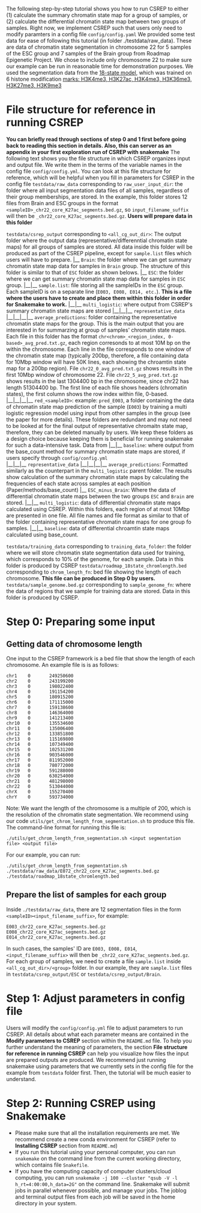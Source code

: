 The following step-by-step tutorial shows you how to run CSREP to either (1) calculate the summary chromatin state map for a group of samples, or (2) calculate the differential chromatin state map between two groups of samples. Right now, we implement CSREP such that users only need to modify paramters in a config file ```config/config.yaml```
We provided some test data for ease of following this tutorial (in folder ./testdata/raw_data). These are data of chromatin state segmentation in chromosome 22 for 5 samples of the ESC group and 7 samples of the Brain group from Roadmap Epigenetic Project. We chose to include only chromosome 22 to make sure our example can be run in reasonable time for demonstration purposes. We used the segmentation data from the [18-state model](https://egg2.wustl.edu/roadmap/web_portal/chr_state_learning.html#exp_18state), which was trained on 6 histone modification [marks: H3K4me3, H3K27ac, H3K4me3, H3K36me3, H3K27me3, H3K9me3](https://egg2.wustl.edu/roadmap/figures/extendedData/Figure_ED2.jpg) 
# File structure for reference in running CSREP 
**You can briefly read through sections of step 0 and 1 first before going back to reading this section in details. Also, this can server as an appendix in your first exploration run of CSREP with snakemake**
The following text shows you the file structure in which CSREP organizes input and output file. We write them in the terms of the variable names in the config file ```config/config.yml```. You can look at this file structure for reference, which will be helpful when you fill in parameters for CSREP in the config file
```testdata/raw_data``` corresponding to ```raw_user_input_dir```: the folder where all input segmentation data files of all samples, regardless of their group memberships, are stored. In the example, this folder stores 12 files from Brain and ESC groups in the format ```<sampleID>_chr22_core_K27ac_segments.bed.gz```, so ```input_filename_suffix``` will then be ```_chr22_core_K27ac_segments.bed.gz```. **Users will prepare data in this folder**

```testdata/csrep_output``` corresponding to ```<all_cg_out_dir>```:  The output folder where the output data (representative/differenntial chromatin state maps) for all groups of samples are stored. All data inside this folder will be produced as part of the CSREP pipeline, except for ```sample.list``` files which users will have to prepare. 
|\_\_ ```Brain```: the folder where we can get summary chromatin state map data for samples in ```Brain``` group. The structure of this folder is similar to that of ```ESC``` folder as shown belows.
|\_\_ ```ESC```: the folder where we can get summary chromatin state map data for samples in ```ESC``` group. 
|\_\_|\_\_ ```sample.list```: file storing all the sampleIDs in the ```ESC``` group. Each sampleID is on a separate line (```E003, E008, E014, etc.```). **This is a file where the users have to create and place them within this folder in order for Snakemake to work.**
|\_\_|\_\_ ```multi_logistic```: where output from CSREP's summary chromatin state maps are stored
|\_\_|\_\_|\_\_ ```representative_data```
|\_\_|\_\_|\_\_|\_\_ ```average_predictions```: folder containing the representative chromatin state maps for the group. This is the main output that you are interested in for summarzing at group of samples' chromatin state maps. Each file in this folder has the format ```chr<chrom>_<region_index, 0-based>_avg_pred.txt.gz```, each region corresonds to at most 10M bp on the within the chromosome. Each line in the file corresponds to one window of the chromatin state map (typically 200bp, therefore, a file containing data for 10Mbp window will have 50K lines, each showing the chroamtin state map for a 200bp region). File ```chr22_0_avg_pred.txt.gz``` shows results in the first 10Mbp window of chromosome 22. File ```chr22_5_avg_pred.txt.gz``` shows results in the last 1304400 bp in the chromosome, since chr22 has length 51304400 bp. The first line of each file shows headers (chromatin states), the first column shows the row index within file, 0-based. 
|\_\_|\_\_|\_\_|\_\_ ```red_<sampleID>```: example: ```pred_E003```, a folder containing the data of chromatin state map prediction of the sample (```E003```) by training a multi logistic regression model using input from other samples in the group (see the paper for more details). These folders are redundant and may not need to be looked at for the final output of representative chromaitn state map, therefore, they can be deleted manually by users. We keep these folders as a design choice because keeping them is beneficial for running snakemake for such a data-intensive task. Data from 
|\_\_|\_\_ ```baseline```: where output from the base_count method for summary chromatin state maps are stored, if users specify through ```config/config.yml```  
|\_\_|\_\_|\_\_ ```representative_data```
|\_\_|\_\_|\_\_|\_\_ ```average_predictions```: Formatted similarly as the counterpart in the ```multi_logistic``` parent folder. The results show calculation of the summary chromatin state maps by calculating the frequencies of each state across samples at each position (Paper/methods/base_count)
|\_\_ ```ESC_minus_Brain```: Where the data of differential chromatin state maps between the two groups ```ESC``` and ```Brain``` are stored.
|\_\_|\_\_ ```multi_logistic```: data of differential chromatin state maps calculated using CSREP. Within this folders, each region of at most 10Mbp are presented in one file. All file names and file format as similar to that of the folder containing representative chromatin state maps for one group fo samples. 
|\_\_|\_\_ ```baseline```: data of differential chroamtin state maps calculated using base_count.

```testdata/training_data``` corresponding to ```training_data_folder```: the folder where we will store chromatin state segmentation data used for training, which corresponds to 10% of the genome, for each sample. Data in this folder is produced by CSREP
```testdata/roadmap_18state_chromlength.bed``` corresponding to ```chrom_length_fn```: bed file showing the length of each chromosome. **This file can be produced in Step 0 by users.**
```testdata/sample_genome.bed.gz``` corresponding to ```sample_genome_fn```: where the data of regions that we sample for training data are stored. Data in this folder is produced by CSREP.



# Step 0: Preparing some input
## Getting data of chromosome length
One input to the CSREP framework is a bed file that show the length of each chromosome. An example file is is as follows: 
```
chr1    0       249250600
chr2    0       243199200
chr3    0       198022400
chr4    0       191154200
chr5    0       180915200
chr6    0       171115000
chr7    0       159138600
chr8    0       146364000
chr9    0       141213400
chr10   0       135534600
chr11   0       135006400
chr12   0       133851800
chr13   0       115169800
chr14   0       107349400
chr15   0       102531200
chr16   0       903546000
chr17   0       811952000
chr18   0       780772000
chr19   0       591288000
chr20   0       630254000
chr21   0       481298000
chr22   0       513044000
chrX    0       155270400
chrY    0       593734000
```
Note: We want the length of the chromosome is a multiple of 200, which is the resolution of the chromatin state segmentation. We recommend using our code ```utils/get_chrom_length_from_segmentation.sh``` to produce this file. The command-line format for running this file is: 
```
./utils/get_chrom_length_from_segmentation.sh <input segmentation file> <output file>
```
For our example, you can run: 
```
./utils/get_chrom_length_from_segmentation.sh ./testdata/raw_data/E072_chr22_core_K27ac_segments.bed.gz ./testdata/roadmap_18state_chromlength.bed
```

## Prepare the list of samples for each group
Inside ```./testdata/raw_data```, there are 12 segmentation files in the form ```<sampleID><input_filename_suffix>```, for example: 
```
E003_chr22_core_K27ac_segments.bed.gz
E008_chr22_core_K27ac_segments.bed.gz
E014_chr22_core_K27ac_segments.bed.gz
```
In such cases, the samples' ID are ```E003, E008, E014```, ```<input_filename_suffix>``` will then be ```_chr22_core_K27ac_segments.bed.gz```.
For each group of samples, we need to create a file ```sample.list``` inside ```<all_cg_out_dir>/<group>``` folder. In our example, they are ```sample.list``` files in ```testdata/csrep_output/ESC``` or ```testdata/csrep_output/Brain```.

# Step 1: Adjust parameters in config file
Users will modify the ```config/config.yml``` file to adjust parameters to run CSREP. All details about what each parameter means are contained in the **Modify parameters to CSREP** section within the ```README.md``` file. To help you further understand the meaning of parameters, the section **File structure for reference in running CSREP** can help you visualize how files the input are prepared outputs are produced. 
We recommend just running snakemake using parameters that we currently sets in the config file for the example from ```testdata``` folder first. Then, the tutorial will be much easier to understand. 
 
# Step 2: Running CSREP using Snakemake 
- Please make sure that all the installation requirements are met. We recommend create a new conda environment for CSREP (refer to **Installing CSREP** section from ```README.md```)
- If you run this tutorial using your personal computer, you can run ```snakemake``` on the command line from the current working directory, which contains file ```Snakefile```.
- If you have the computing capacity of computer clusters/cloud computing, you can run ```snakemake -j 100 --cluster "qsub -V -l h_rt=4:00:00,h_data=2G"``` on the command line. Snakemake will submit jobs in parallel whenever possible, and manage your jobs. The joblog and terminal output files from each job will be saved in the home directory in your system.



